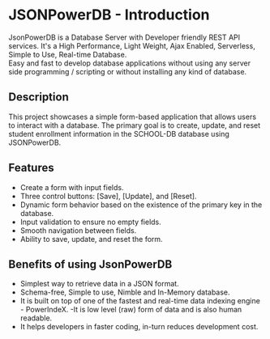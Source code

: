 # JSONPowerDB - Introduction  
JsonPowerDB is a Database Server with Developer friendly REST API services. It's a High Performance, Light Weight, Ajax Enabled, Serverless, Simple to Use, Real-time Database.  
Easy and fast to develop database applications without using any server side programming / scripting or without installing any kind of database.

## Description  
This project showcases a simple form-based application that allows users to interact with a database. The primary goal is to create, update, and reset student enrollment information in the SCHOOL-DB database using JSONPowerDB.

## Features 
- Create a form with input fields.
- Three control buttons: [Save], [Update], and [Reset].
- Dynamic form behavior based on the existence of the primary key in the database.
- Input validation to ensure no empty fields.
- Smooth navigation between fields.
- Ability to save, update, and reset the form.

## Benefits of using JsonPowerDB
- Simplest way to retrieve data in a JSON format.
- Schema-free, Simple to use, Nimble and In-Memory database.
- It is built on top of one of the fastest and real-time data indexing engine - PowerIndeX.
-It is low level (raw) form of data and is also human readable.
- It helps developers in faster coding, in-turn reduces development cost.
